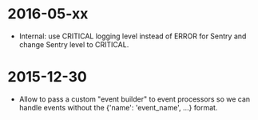 2016-05-xx
==========
* Internal: use CRITICAL logging level instead of ERROR for Sentry and change Sentry level to CRITICAL.

2015-12-30
==========
* Allow to pass a custom "event builder" to event processors so we can handle events without the {'name': 'event_name', ...} format.
